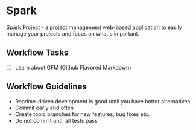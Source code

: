 # Spark

Spark Project - a project management web-based application to easily manage
your projects and focus on what's important.


## Workflow Tasks

- [ ] Learn about GFM (Github Flavored Markdown)


## Workflow Guidelines

- Readme-driven development is good until you have better alternatives
- Commit early and often
- Create topic branches for new features, bug fixes etc.
- Do not commit until all tests pass
